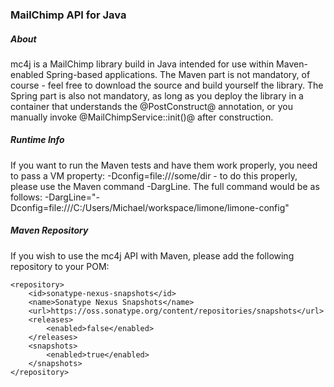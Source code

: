 ### MailChimp API for Java

##### About

mc4j is a MailChimp library build in Java intended for use within Maven-enabled Spring-based applications.  The Maven part is not mandatory, of course - feel free to download the source and build yourself the library.  The Spring part is also not mandatory, as long as you deploy the library in a container that understands the @PostConstruct@ annotation, or you manually invoke  @MailChimpService::init()@ after construction.

##### Runtime Info

If you want to run the Maven tests and have them work properly, you need to pass a VM property: -Dconfig=file:///some/dir - to do this properly, please use the Maven command -DargLine.  The full command would be as follows: -DargLine="-Dconfig=file:///C:/Users/Michael/workspace/limone/limone-config"

##### Maven Repository

If you wish to use the mc4j API with Maven, please add the following repository to your POM:

	<repository>
		<id>sonatype-nexus-snapshots</id>
		<name>Sonatype Nexus Snapshots</name>
		<url>https://oss.sonatype.org/content/repositories/snapshots</url>
		<releases>
			<enabled>false</enabled>
		</releases>
		<snapshots>
			<enabled>true</enabled>
		</snapshots>
	</repository>